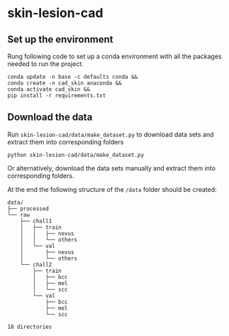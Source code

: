 # skin-lesion-cad

## Set up the environment

Rung following code to set up a conda environment with all the packages needed to run the project.

```
conda update -n base -c defaults conda &&
conda create -n cad_skin anaconda &&
conda activate cad_skin && 
pip install -r requirements.txt
```

## Download the data
Run `skin-lesion-cad/data/make_dataset.py` to download data sets and extract them into corresponding folders
```
python skin-lesion-cad/data/make_dataset.py
```
Or alternatively, download the data sets manually and extract them into corresponding folders.

At the end the following structure of the `/data` folder should be created:
```
data/
├── processed
└── raw
    ├── chall1
    │   ├── train
    │   │   ├── nevus
    │   │   └── others
    │   └── val
    │       ├── nevus
    │       └── others
    └── chall2
        ├── train
        │   ├── bcc
        │   ├── mel
        │   └── scc
        └── val
            ├── bcc
            ├── mel
            └── scc

18 directories
```